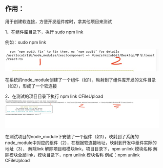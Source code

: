 ## 作用：
用于创建软连接，方便开发组件库时，拿其他项目来测试

1、在组件库目录下，执行 sudo npm link

例如：sudo npm link

![IMAGE](./resources/2873357D14B10441165636EA99CDC917.jpg)

在系统的node_module创建了一个组件（如1），映射到了组件库开发的文件目录（如2），形成了一个软连接

2、在测试的项目目录下执行 npm link CFileUpload
![IMAGE](./resources/5751D05FF6CCC26BE01910962C2E7D0A.jpg)

在测试项目的node_module下安装了一个组件（如1），映射到了系统的node_module中对应的组件（2），在根据软连接地址，映射到开发中组件实际的地址（3）、
解除link
解除项目和模块link，项目目录下，npm unlink 模块名称
解除模块全局link，模块目录下，npm unlink 模块名称
例如：npm unlink CFileUpload